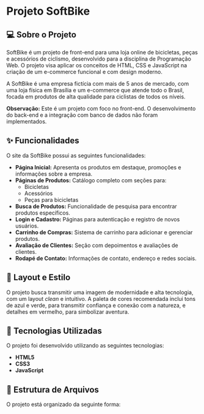 # Projeto SoftBike

## 💻 Sobre o Projeto

SoftBike é um projeto de front-end para uma loja online de bicicletas, peças e acessórios de ciclismo, desenvolvido para a disciplina de Programação Web. O projeto visa aplicar os conceitos de HTML, CSS e JavaScript na criação de um e-commerce funcional e com design moderno.

A SoftBike é uma empresa fictícia com mais de 5 anos de mercado, com uma loja física em Brasília e um e-commerce que atende todo o Brasil, focada em produtos de alta qualidade para ciclistas de todos os níveis.

**Observação:** Este é um projeto com foco no front-end. O desenvolvimento do back-end e a integração com banco de dados não foram implementados.

## ✨ Funcionalidades

O site da SoftBike possui as seguintes funcionalidades:

* **Página Inicial:** Apresenta os produtos em destaque, promoções e informações sobre a empresa.
* **Páginas de Produtos:** Catálogo completo com seções para:
    * Bicicletas
    * Acessórios
    * Peças para bicicletas
* **Busca de Produtos:** Funcionalidade de pesquisa para encontrar produtos específicos.
* **Login e Cadastro:** Páginas para autenticação e registro de novos usuários.
* **Carrinho de Compras:** Sistema de carrinho para adicionar e gerenciar produtos.
* **Avaliação de Clientes:** Seção com depoimentos e avaliações de clientes.
* **Rodapé de Contato:** Informações de contato, endereço e redes sociais.

## 🎨 Layout e Estilo

O projeto busca transmitir uma imagem de modernidade e alta tecnologia, com um layout *clean* e intuitivo. A paleta de cores recomendada inclui tons de azul e verde, para transmitir confiança e conexão com a natureza, e detalhes em vermelho, para simbolizar aventura.

## 🚀 Tecnologias Utilizadas

O projeto foi desenvolvido utilizando as seguintes tecnologias:

* **HTML5**
* **CSS3**
* **JavaScript**

## 📂 Estrutura de Arquivos

O projeto está organizado da seguinte forma:

